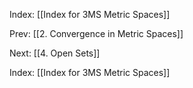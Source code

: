 Index: [[Index for 3MS Metric Spaces]]

Prev: [[2. Convergence in Metric Spaces]]

Next: [[4. Open Sets]]

Index: [[Index for 3MS Metric Spaces]]